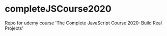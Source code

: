 # completeJSCourse2020
Repo for udemy course 'The Complete JavaScript Course 2020: Build Real Projects'
